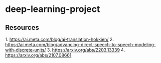 # deep-learning-project

## Resources 

1.⁠ ⁠https://ai.meta.com/blog/ai-translation-hokkien/
2.⁠ ⁠https://ai.meta.com/blog/advancing-direct-speech-to-speech-modeling-with-discrete-units/
3.⁠ ⁠https://arxiv.org/abs/2203.13339
4.⁠ ⁠https://arxiv.org/abs/2107.08661